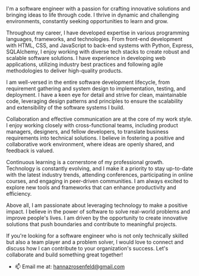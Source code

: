 I'm a software engineer with a passion for crafting innovative solutions and bringing ideas to life through code. I thrive in dynamic and challenging environments, constantly seeking opportunities to learn and grow.

Throughout my career, I have developed expertise in various programming languages, frameworks, and technologies. From front-end development with HTML, CSS, and JavaScript to back-end systems with Python, Express, SQLAlchemy, I enjoy working with diverse tech stacks to create robust and scalable software solutions. I have experience in developing web applications, utilizing industry best practices and following agile methodologies to deliver high-quality products.

I am well-versed in the entire software development lifecycle, from requirement gathering and system design to implementation, testing, and deployment. I have a keen eye for detail and strive for clean, maintainable code, leveraging design patterns and principles to ensure the scalability and extensibility of the software systems I build.

Collaboration and effective communication are at the core of my work style. I enjoy working closely with cross-functional teams, including product managers, designers, and fellow developers, to translate business requirements into technical solutions. I believe in fostering a positive and collaborative work environment, where ideas are openly shared, and feedback is valued.

Continuous learning is a cornerstone of my professional growth. Technology is constantly evolving, and I make it a priority to stay up-to-date with the latest industry trends, attending conferences, participating in online courses, and engaging in peer-driven communities. I am always excited to explore new tools and frameworks that can enhance productivity and efficiency.

Above all, I am passionate about leveraging technology to make a positive impact. I believe in the power of software to solve real-world problems and improve people's lives. I am driven by the opportunity to create innovative solutions that push boundaries and contribute to meaningful projects.

If you're looking for a software engineer who is not only technically skilled but also a team player and a problem solver, I would love to connect and discuss how I can contribute to your organization's success. Let's collaborate and build something great together!

- 📫 Email me at: <hannazrosenfeld@gmail.com>


